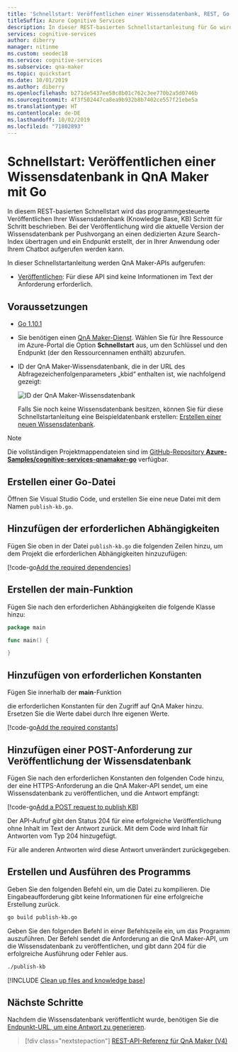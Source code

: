 ```yaml
---
title: 'Schnellstart: Veröffentlichen einer Wissensdatenbank, REST, Go – QnA Maker'
titleSuffix: Azure Cognitive Services
description: In dieser REST-basierten Schnellstartanleitung für Go wird Schritt für Schritt erläutert, wie Sie Ihre Wissensdatenbank veröffentlichen. Durch das Veröffentlichen wird die aktuelle Version der getesteten Wissensdatenbank in einen dedizierten Azure Search-Index gepusht, der die veröffentlichte Wissensdatenbank darstellt. Außerdem wird ein Endpunkt erstellt, der in Ihrer Anwendung oder Ihrem Chatbot aufgerufen werden kann.
services: cognitive-services
author: diberry
manager: nitinme
ms.custom: seodec18
ms.service: cognitive-services
ms.subservice: qna-maker
ms.topic: quickstart
ms.date: 10/01/2019
ms.author: diberry
ms.openlocfilehash: b271de5437ee58c8b01c762c3ee770b2a5d0746b
ms.sourcegitcommit: 4f3f502447ca8ea9b932b8b7402ce557f21ebe5a
ms.translationtype: HT
ms.contentlocale: de-DE
ms.lasthandoff: 10/02/2019
ms.locfileid: "71802893"
---
```

# <a name="quickstart-publish-a-knowledge-base-in-qna-maker-using-go"></a>Schnellstart: Veröffentlichen einer Wissensdatenbank in QnA Maker mit Go

In diesem REST-basierten Schnellstart wird das programmgesteuerte Veröffentlichen Ihrer Wissensdatenbank (Knowledge Base, KB) Schritt für Schritt beschrieben. Bei der Veröffentlichung wird die aktuelle Version der Wissensdatenbank per Pushvorgang an einen dedizierten Azure Search-Index übertragen und ein Endpunkt erstellt, der in Ihrer Anwendung oder Ihrem Chatbot aufgerufen werden kann.

In dieser Schnellstartanleitung werden QnA Maker-APIs aufgerufen:
* [Veröffentlichen](https://docs.microsoft.com/rest/api/cognitiveservices/qnamaker/knowledgebase/publish): Für diese API sind keine Informationen im Text der Anforderung erforderlich.

## <a name="prerequisites"></a>Voraussetzungen

* [Go 1.10.1](https://golang.org/dl/)
* Sie benötigen einen [QnA Maker-Dienst](../How-To/set-up-qnamaker-service-azure.md). Wählen Sie für Ihre Ressource im Azure-Portal die Option **Schnellstart** aus, um den Schlüssel und den Endpunkt (der den Ressourcennamen enthält) abzurufen.

* ID der QnA Maker-Wissensdatenbank, die in der URL des Abfragezeichenfolgenparameters „kbid“ enthalten ist, wie nachfolgend gezeigt:

    ![ID der QnA Maker-Wissensdatenbank](../media/qnamaker-quickstart-kb/qna-maker-id.png)

    Falls Sie noch keine Wissensdatenbank besitzen, können Sie für diese Schnellstartanleitung eine Beispieldatenbank erstellen: [Erstellen einer neuen Wissensdatenbank](create-new-kb-csharp.md).

> [!NOTE] 
> Die vollständigen Projektmappendateien sind im [GitHub-Repository **Azure-Samples/cognitive-services-qnamaker-go**](https://github.com/Azure-Samples/cognitive-services-qnamaker-go/tree/master/documentation-samples/quickstarts/publish-knowledge-base) verfügbar.

## <a name="create-a-go-file"></a>Erstellen einer Go-Datei

Öffnen Sie Visual Studio Code, und erstellen Sie eine neue Datei mit dem Namen `publish-kb.go`.

## <a name="add-the-required-dependencies"></a>Hinzufügen der erforderlichen Abhängigkeiten

Fügen Sie oben in der Datei `publish-kb.go` die folgenden Zeilen hinzu, um dem Projekt die erforderlichen Abhängigkeiten hinzuzufügen:

[!code-go[Add the required dependencies](~/samples-qnamaker-go/documentation-samples/quickstarts/publish-knowledge-base/publish-kb.go?range=3-7 "Add the required dependencies")]

## <a name="create-the-main-function"></a>Erstellen der main-Funktion

Fügen Sie nach den erforderlichen Abhängigkeiten die folgende Klasse hinzu:

```Go
package main

func main() {

}
```

## <a name="add-required-constants"></a>Hinzufügen von erforderlichen Konstanten

Fügen Sie innerhalb der **main**-Funktion


 die erforderlichen Konstanten für den Zugriff auf QnA Maker hinzu. Ersetzen Sie die Werte dabei durch Ihre eigenen Werte.

[!code-go[Add the required constants](~/samples-qnamaker-go/documentation-samples/quickstarts/publish-knowledge-base/publish-kb.go?range=16-20 "Add the required constants")]

## <a name="add-post-request-to-publish-kb"></a>Hinzufügen einer POST-Anforderung zur Veröffentlichung der Wissensdatenbank

Fügen Sie nach den erforderlichen Konstanten den folgenden Code hinzu, der eine HTTPS-Anforderung an die QnA Maker-API sendet, um eine Wissensdatenbank zu veröffentlichen, und die Antwort empfängt:

[!code-go[Add a POST request to publish KB](~/samples-qnamaker-go/documentation-samples/quickstarts/get-answer/get-answer.go?range=35-48 "Add a POST request to publish KB")]

Der API-Aufruf gibt den Status 204 für eine erfolgreiche Veröffentlichung ohne Inhalt im Text der Antwort zurück. Mit dem Code wird Inhalt für Antworten vom Typ 204 hinzugefügt.

Für alle anderen Antworten wird diese Antwort unverändert zurückgegeben.

## <a name="build-and-run-the-program"></a>Erstellen und Ausführen des Programms

Geben Sie den folgenden Befehl ein, um die Datei zu kompilieren. Die Eingabeaufforderung gibt keine Informationen für eine erfolgreiche Erstellung zurück.

```bash
go build publish-kb.go
```

Geben Sie den folgenden Befehl in einer Befehlszeile ein, um das Programm auszuführen. Der Befehl sendet die Anforderung an die QnA Maker-API, um die Wissensdatenbank zu veröffentlichen, und gibt dann 204 für die erfolgreiche Ausführung oder Fehler aus.

```bash
./publish-kb
```

[!INCLUDE [Clean up files and knowledge base](../../../../includes/cognitive-services-qnamaker-quickstart-cleanup-resources.md)] 

## <a name="next-steps"></a>Nächste Schritte

Nachdem die Wissensdatenbank veröffentlicht wurde, benötigen Sie die [Endpunkt-URL, um eine Antwort zu generieren](../Tutorials/create-publish-answer.md#generating-an-answer). 

> [!div class="nextstepaction"]
> [REST-API-Referenz für QnA Maker (V4)](https://go.microsoft.com/fwlink/?linkid=2092179)
